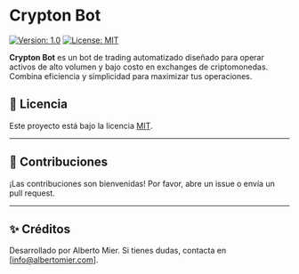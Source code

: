# Crypton Bot

[![Version: 1.0](https://img.shields.io/badge/Version-1.0-blue.svg)](./README.md)
[![License: MIT](https://img.shields.io/badge/License-MIT-yellow.svg)](./LICENSE)

**Crypton Bot** es un bot de trading automatizado diseñado para operar activos de alto volumen y bajo costo en exchanges de criptomonedas. Combina eficiencia y simplicidad para maximizar tus operaciones.


## 📜 Licencia

Este proyecto está bajo la licencia [MIT](LICENSE).

---

## 🤝 Contribuciones

¡Las contribuciones son bienvenidas! Por favor, abre un issue o envía un pull request.

---

## ✨ Créditos

Desarrollado por Alberto Mier. Si tienes dudas, contacta en [info@albertomier.com].